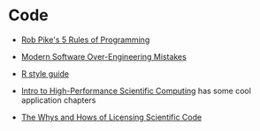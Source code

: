 # Code

* [Rob Pike's 5 Rules of Programming](http://users.ece.utexas.edu/~adnan/pike.html)

* [Modern Software Over-Engineering Mistakes](https://medium.com/@rdsubhas/10-modern-software-engineering-mistakes-bc67fbef4fc8)

* [R style guide](https://google.github.io/styleguide/Rguide.xml)

* [Intro to High-Performance Scientific Computing](http://pages.tacc.utexas.edu/~eijkhout/istc/html/index.html) has some cool application chapters

* [The Whys and Hows of Licensing Scientific Code](https://www.astrobetter.com/blog/2014/03/10/the-whys-and-hows-of-licensing-scientific-code/)
